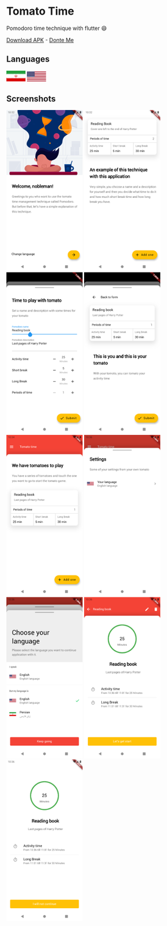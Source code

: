 # Tomato Time
Pomodoro time technique with flutter :smile:  

[Download APK](https://github.com/iamnonroot/tomato-time/releases) - [Donte Me](https://iamroot.ir/donate?from=github)

## Languages
<div class="languages">
<img src="lib/assets/languages/iran.png" alt="Iran Flag" title="Persian/Farsi/فارسی" width="50px">
<img src="lib/assets/languages/usa.png" alt="USA Flag" title="English" width="50px">
</div>

## Screenshots
<div class="screenshots">
<img src="docs/assets/splash-wellcome.png" alt="Splash wellcome" width="200px">
<img src="docs/assets/splash-example.png" alt="Splash example" width="200px">
<img src="docs/assets/pomodoro-form.png" alt="Pomodoro form" width="200px">
<img src="docs/assets/pomodoro-preview.png" alt="Pomodoro preview" width="200px">
<img src="docs/assets/home.png" alt="Home" width="200px">
<img src="docs/assets/settings.png" alt="Settings" width="200px">
<img src="docs/assets/change-language.png" alt="Change language" width="200px">
<img src="docs/assets/pomodoro-page.png" alt="Pomodoro page" width="200px">
<img src="docs/assets/pomodoro-started.png" alt="Pomodoro started" width="200px">
</div>
